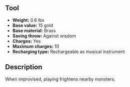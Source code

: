 ## Tool
- **Weight:** 0.6 lbs
- **Base value:** 15 gold
- **Base material:** Brass
- **Saving throw:** Against wisdom
- **Charges:** Yes
- **Maximum charges:** 10
- **Recharging type:** Rechargeable as musical instrument

## Description

When improvised, playing frightens nearby monsters.
